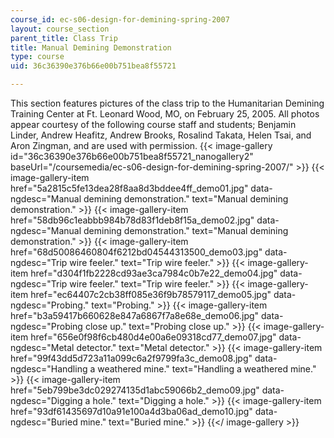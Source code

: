 ```yaml
---
course_id: ec-s06-design-for-demining-spring-2007
layout: course_section
parent_title: Class Trip
title: Manual Demining Demonstration
type: course
uid: 36c36390e376b66e00b751bea8f55721

---
```


This section features pictures of the class trip to the Humanitarian Demining Training Center at Ft. Leonard Wood, MO, on February 25, 2005. All photos appear courtesy of the following course staff and students; Benjamin Linder, Andrew Heafitz, Andrew Brooks, Rosalind Takata, Helen Tsai, and Aron Zingman, and are used with permission.
{{< image-gallery id="36c36390e376b66e00b751bea8f55721_nanogallery2" baseUrl="/coursemedia/ec-s06-design-for-demining-spring-2007/" >}}
{{< image-gallery-item href="5a2815c5fe13dea28f8aa8d3bddee4ff_demo01.jpg" data-ngdesc="Manual demining demonstration." text="Manual demining demonstration." >}}
{{< image-gallery-item href="58db96c1eabbb984b78d83f1deb8f15a_demo02.jpg" data-ngdesc="Manual demining demonstration." text="Manual demining demonstration." >}}
{{< image-gallery-item href="68d50086460804f6212bd04544313500_demo03.jpg" data-ngdesc="Trip wire feeler." text="Trip wire feeler." >}}
{{< image-gallery-item href="d304f1fb2228cd93ae3ca7984c0b7e22_demo04.jpg" data-ngdesc="Trip wire feeler." text="Trip wire feeler." >}}
{{< image-gallery-item href="ec64407c2cb38ff085e36f9b78579117_demo05.jpg" data-ngdesc="Probing." text="Probing." >}}
{{< image-gallery-item href="b3a59417b660628e847a6867f7a8e68e_demo06.jpg" data-ngdesc="Probing close up." text="Probing close up." >}}
{{< image-gallery-item href="656e0f98f6cb480d4e00a6e09318cd77_demo07.jpg" data-ngdesc="Metal detector." text="Metal detector." >}}
{{< image-gallery-item href="99f43dd5d723a11a099c6a2f9799fa3c_demo08.jpg" data-ngdesc="Handling a weathered mine." text="Handling a weathered mine." >}}
{{< image-gallery-item href="5eb799be3dc029274135d1abc59066b2_demo09.jpg" data-ngdesc="Digging a hole." text="Digging a hole." >}}
{{< image-gallery-item href="93df61435697d10a91e100a4d3ba06ad_demo10.jpg" data-ngdesc="Buried mine." text="Buried mine." >}}
{{</ image-gallery >}}
